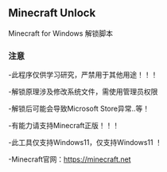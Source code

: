 <p>
<strong><h2>Minecraft Unlock</h2></strong>
Minecraft for Windows 解锁脚本
</p>

### 注意
 -此程序仅供学习研究，严禁用于其他用途！！！
 
 -解锁原理涉及修改系统文件，需使用管理员权限
 
 -解锁后可能会导致Microsoft Store异常..等！
 
 -有能力请支持Minecraft正版！！！
 
 -此工具仅支持Windows11，仅支持Windows11 ！
 
 -Minecraft官网：https://minecraft.net
